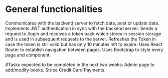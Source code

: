 # General functionalities
Communicates with the backend server to fetch data, post or update data.
Implements JWT authentication in sync with the backend server. Sends a request to /login and receives a token back which stores in session storage and is used in subsequent requests to the server. Refreshes the Token in case the token is still valid but has only 10 minutes left to expire.
Uses React Router to establish navigation between pages.
Uses Bootstrap to style every page and component.


#Tasks expected to be completed in the next two weeks:
Admin page to add/modify books.
Stripe Credit Card Payments.
